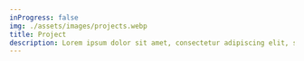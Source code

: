 ```yaml
---
inProgress: false
img: ./assets/images/projects.webp
title: Project
description: Lorem ipsum dolor sit amet, consectetur adipiscing elit, sed do eiusmod tempor incididunt ut labore et dolore magna aliqua
---
```

